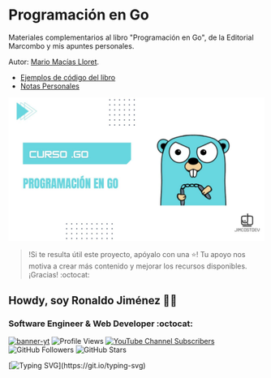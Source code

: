 # Programación en Go

Materiales complementarios al libro "Programación en Go", de la Editorial Marcombo y mis apuntes personales.

Autor: [Mario Macías Lloret](http://macias.info).

* [Ejemplos de código del libro](./examples-book)
* [Notas Personales](./go-exercises/)

![](./imgs/golang.jpg)

> !Si te resulta útil este proyecto, apóyalo con una ⭐! Tu apoyo nos motiva a crear más contenido y mejorar los recursos disponibles. ¡Gracias! :octocat:

## Howdy, soy Ronaldo Jiménez 👋🏻
### Software Engineer & Web Developer :octocat:
<!-- banner -->
[![banner-yt](https://user-images.githubusercontent.com/53100460/254561844-6471bed7-ba32-4d66-b05f-007da9a95620.jpg)](https://www.youtube.com/@jimcostdev)
![Profile Views](https://komarev.com/ghpvc/?username=JimcostDev&color=%23007bff&card=%23ffffff&title=%23007bff)
[![YouTube Channel Subscribers](https://img.shields.io/youtube/channel/subscribers/UC-l_8ggAw-u4dJZtO05F5zQ?style=social)](https://youtube.com/@jimcostdev?sub_confirmation=1)
![GitHub Followers](https://img.shields.io/github/followers/JimcostDev?style=social)
![GitHub Stars](https://img.shields.io/github/stars/JimcostDev?style=social)

<!-- frase de EGW -->
[![Typing SVG](https://readme-typing-svg.demolab.com?font=Fira+Code&pause=1000&color=1B82AB&random=false&width=1280&lines="Ponte+un+blanco+alto+y+haz+fervientes+esfuerzos+por+alcanzarlo+y+no+te+desanimes.")](https://git.io/typing-svg) 